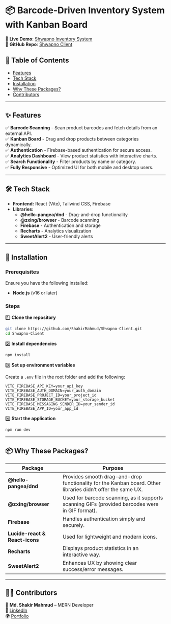 # 📦 Barcode-Driven Inventory System with Kanban Board  

🚀 **Live Demo**: [Shwapno Inventory System](https://shwapno.vercel.app/dashboard/analytics)  
📂 **GitHub Repo**: [Shwapno Client](https://github.com/ShakirMahmud/Shwapno-Client)  

## 📖 Table of Contents  

- [Features](#-features)  
- [Tech Stack](#-tech-stack)  
- [Installation](#-installation)  
- [Why These Packages?](#-why-these-packages)  
- [Contributors](#-contributors)  

---

## ✨ Features  

✅ **Barcode Scanning** - Scan product barcodes and fetch details from an external API.  
✅ **Kanban Board** - Drag and drop products between categories dynamically.  
✅ **Authentication** - Firebase-based authentication for secure access.  
✅ **Analytics Dashboard** - View product statistics with interactive charts.  
✅ **Search Functionality** - Filter products by name or category.  
✅ **Fully Responsive** - Optimized UI for both mobile and desktop users.  

---

## 🛠 Tech Stack  

- **Frontend:** React (Vite), Tailwind CSS, Firebase  
- **Libraries:**  
  - **@hello-pangea/dnd** - Drag-and-drop functionality  
  - **@zxing/browser** - Barcode scanning  
  - **Firebase** - Authentication and storage  
  - **Recharts** - Analytics visualization  
  - **SweetAlert2** - User-friendly alerts  

---

## 🔧 Installation  

### Prerequisites  
Ensure you have the following installed:  
- **Node.js** (v16 or later)  

### Steps  

1️⃣ **Clone the repository**  
```sh
git clone https://github.com/ShakirMahmud/Shwapno-Client.git
cd Shwapno-Client
```

2️⃣ **Install dependencies**  
```sh
npm install
```

3️⃣ **Set up environment variables**  

Create a `.env` file in the root folder and add the following:  
```env
VITE_FIREBASE_API_KEY=your_api_key
VITE_FIREBASE_AUTH_DOMAIN=your_auth_domain
VITE_FIREBASE_PROJECT_ID=your_project_id
VITE_FIREBASE_STORAGE_BUCKET=your_storage_bucket
VITE_FIREBASE_MESSAGING_SENDER_ID=your_sender_id
VITE_FIREBASE_APP_ID=your_app_id
```

4️⃣ **Start the application**  
```sh
npm run dev
```

---

## 📦 Why These Packages?  

| Package | Purpose |
|---------|---------|
| **@hello-pangea/dnd** | Provides smooth drag-and-drop functionality for the Kanban board. Other libraries didn’t offer the same UX. |
| **@zxing/browser** | Used for barcode scanning, as it supports scanning GIFs (provided barcodes were in GIF format). |
| **Firebase** | Handles authentication simply and securely. |
| **Lucide-react & React-icons** | Used for lightweight and modern icons. |
| **Recharts** | Displays product statistics in an interactive way. |
| **SweetAlert2** | Enhances UX by showing clear success/error messages. |

---

## 👨‍💻 Contributors  

👤 **Md. Shakir Mahmud** – MERN Developer  
🔗 [LinkedIn](https://www.linkedin.com/in/shakirmahmud9/)  
🌍 [Portfolio](https://shakir-portfolio.vercel.app/)  
